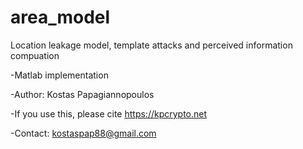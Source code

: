 # area_model
Location leakage model, template attacks and perceived information compuation


-Matlab implementation

-Author: Kostas Papagiannopoulos

-If you use this, please cite https://kpcrypto.net

-Contact: kostaspap88@gmail.com
